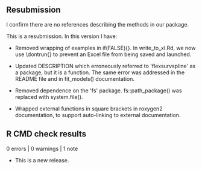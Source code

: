## Resubmission
I confirm there are no references describing the methods in our package.

This is a resubmission. In this version I have:

* Removed wrapping of examples in if(FALSE){}. In write_to_xl.Rd,
we now use \dontrun{} to prevent an Excel file from being saved and launched.

* Updated DESCRIPTION which erroneously referred to 'flexsurvspline' as a 
package, but it is a function. The same error was addressed in the README file 
and in fit_models() documentation.

* Removed dependence on the 'fs' package. fs::path_package() was replaced with
system.file().

* Wrapped external functions in square brackets in roxygen2 documentation, to
support auto-linking to external documentation.

## R CMD check results

0 errors | 0 warnings | 1 note

* This is a new release.
